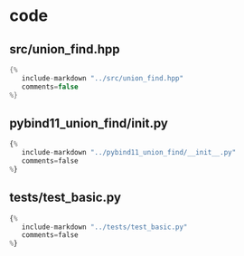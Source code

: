 # code

## src/union_find.hpp

```cpp
{%
   include-markdown "../src/union_find.hpp"
   comments=false
%}
```

## pybind11_union_find/__init__.py

```python
{%
   include-markdown "../pybind11_union_find/__init__.py"
   comments=false
%}
```

## tests/test_basic.py

```python
{%
   include-markdown "../tests/test_basic.py"
   comments=false
%}
```